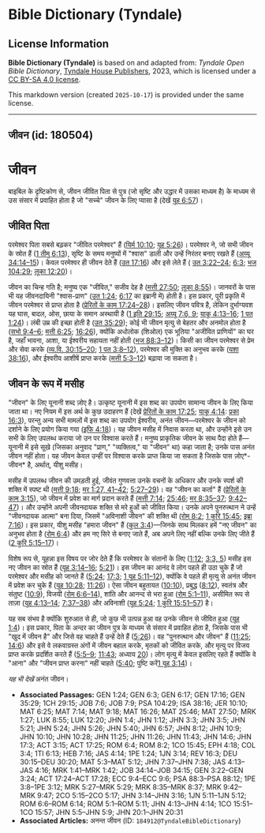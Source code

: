 # Bible Dictionary (Tyndale)

## License Information

**Bible Dictionary (Tyndale)** is based on and adapted from: _Tyndale Open Bible Dictionary_, [Tyndale House Publishers](https://tyndaleopenresources.com/), 2023, which is licensed under a [CC BY-SA 4.0 license](https://creativecommons.org/licenses/by-sa/4.0/legalcode.en).

This markdown version (created `2025-10-17`) is provided under the same license.



--------------------------------

## जीवन (id: 180504)

जीवन
====

बाइबिल के दृष्टिकोण से, जीवन जीवित पिता से पुत्र (जो सृष्टि और उद्धार में उसका माध्यम है) के माध्यम से उस संसार में प्रवाहित होता है जो "सच्चे" जीवन के लिए प्यासा है (देखें [यूह 6:57](https://ref.ly/John6:57))।

जीवित पिता
----------

परमेश्वर पिता सबसे बढ़कर "जीवित परमेश्वर" हैं ([यिर्म 10:10](https://ref.ly/Jer10:10); [यूह 5:26](https://ref.ly/John5:26))। परमेश्वर ने, जो सभी जीवन के स्रोत हैं ([1 तीमु 6:13](https://ref.ly/1Tim6:13)), सृष्टि के समय मनुष्यों में "श्वास" डाली और उन्हें निरंतर बनाए रखते हैं ([अय्यू 34:14–15](https://ref.ly/Job34:14-Job34:15))। केवल परमेश्वर ही जीवन देते हैं ([उत 17:16](https://ref.ly/Gen17:16)) और इसे लेते हैं ( [उत 3:22–24](https://ref.ly/Gen3:22-Gen3:24); [6:3](https://ref.ly/Gen6:3); [भज 104:29](https://ref.ly/Ps104:29); [लूका 12:20](https://ref.ly/Luke12:20))।

जीवन का चिन्ह गति है; मनुष्य एक "जीवित," सजीव देह है ([मत्ती 27:50](https://ref.ly/Matt27:50); [लूका 8:55](https://ref.ly/Luke8:55))। जानवरों के पास भी यह जीवनदायिनी "श्वास\-प्राण" ([उत 1:24](https://ref.ly/Gen1:24); [6:17](https://ref.ly/Gen6:17) का इब्रानी में) होती है। इस प्रकार, पूरी प्रकृति में जीवन परमेश्वर से प्राप्त होता है ([प्रेरितों के काम 17:24–28](https://ref.ly/Acts17:24-Acts17:28))। इसलिए जीवन पवित्र है, लेकिन दुर्भाग्यवश यह घास, बादल, ओस, छाया के समान अस्थायी है ([1 इति 29:15](https://ref.ly/1Chr29:15); [अय्यू 7:6, 9](https://ref.ly/Job7:6); [याकू 4:13–16](https://ref.ly/Jas4:13-Jas4:16); [1 पत 1:24](https://ref.ly/1Pet1:24))। लंबी उम्र की इच्छा होती है ([उत 35:29](https://ref.ly/Gen35:29)); कोई भी जीवन मृत्यु से बेहतर और अनमोल होता है ([सभो 9:4–6](https://ref.ly/Eccl9:4-Eccl9:6); [मत्ती 6:25](https://ref.ly/Matt6:25); [16:26](https://ref.ly/Matt16:26)), क्योंकि अधोलोक (शिओल) एक भूतिया "अजीवित प्राणियों" का घर है, जहाँ भावना, आशा, या ईश्वरीय सहायता नहीं होती ([भज 88:3–12](https://ref.ly/Ps88:3-Ps88:12))। किसी का जीवन परमेश्वर से प्रेम और सेवा करके ([व्य.वि. 30:15–20](https://ref.ly/Deut30:15-Deut30:20); [1 पत 3:8–12](https://ref.ly/1Pet3:8-1Pet3:12)), परमेश्वर की मुक्ति का अनुभव करके ([यशा 38:16](https://ref.ly/Isa38:16)), और ईश्वरीय आशीषें प्राप्त करके ([मत्ती 5:3–12](https://ref.ly/Matt5:3-Matt5:12)) बढ़ाया जा सकता है।

जीवन के रूप में मसीह
--------------------

"जीवन" के लिए यूनानी शब्द ज़ोए है। उत्कृष्ट यूनानी में इस शब्द का उपयोग सामान्य जीवन के लिए किया जाता था। नए नियम में इस अर्थ के कुछ उदाहरण हैं (देखें [प्रेरितों के काम 17:25](https://ref.ly/Acts17:25); [याकू 4:14](https://ref.ly/Jas4:14): [प्रका 16:3](https://ref.ly/Rev16:3)), परन्तु अन्य सभी मामलों में इस शब्द का उपयोग ईश्वरीय, अनंत जीवन—परमेश्वर के जीवन को दर्शाने के लिए प्रयोग किया गया ([इफि 4:18](https://ref.ly/Eph4:18))। यह जीवन मसीह में निवास करता था, और उन्होंने इसे उन सभी के लिए उपलब्ध कराया जो उन पर विश्वास करते हैं। मनुष्य प्राकृतिक जीवन के साथ पैदा होते हैं—यूनानी में इसे सूखे (जिसका अनुवाद "प्राण," "व्यक्तित्व," या "जीवन" था) कहा जाता है; उनके पास अनंत जीवन नहीं होता। यह जीवन केवल उन्हीं पर विश्वास करके प्राप्त किया जा सकता है जिसके पास ज़ोए*\-जीवन* है, अर्थात्, यीशु मसीह।

मसीह में उपलब्ध जीवन की उमड़ती हुई, जीवंत गुणवत्ता उनके वचनों के अधिकार और उनके स्पर्श की शक्ति में स्पष्ट थी ([मत्ती 9:18](https://ref.ly/Matt9:18); [मर 1:27, 41–42](https://ref.ly/Mark1:27); [5:27–29](https://ref.ly/Mark5:27-Mark5:29))। वह "जीवन का कर्ता" हैं ([प्रेरितों के काम 3:15](https://ref.ly/Acts3:15)), जो जीवन में प्रवेश का मार्ग प्रदान करते हैं ([मत्ती 7:14](https://ref.ly/Matt7:14); [25:46](https://ref.ly/Matt25:46); [मर 8:35–37](https://ref.ly/Mark8:35-Mark8:37); [9:42–47](https://ref.ly/Mark9:42-Mark9:47))। और उन्होंने अपनी जीवनदायक शक्ति से मरे हुओं को जीवित किया। उनके अपने पुनरुत्थान ने उन्हें "जीवनदायक आत्मा" बना दिया, जिसमें "अविनाशी जीवन" की शक्ति थी ([रोम 8:2](https://ref.ly/Rom8:2); [1 कुरि 15:45](https://ref.ly/1Cor15:45); [इब्रा 7:16](https://ref.ly/Heb7:16))। इस प्रकार, यीशु मसीह "हमारा जीवन" हैं ([कुल 3:4](https://ref.ly/Col3:4))—जिनके साथ मिलकर हमें "नए जीवन" का अनुभव होता है ([रोम 6:4](https://ref.ly/Rom6:4)) और हम नए सिरे से बनाए जाते हैं, अब अपने लिए नहीं बल्कि उनके लिए जीते हैं ([2 कुरि 5:15–17](https://ref.ly/2Cor5:15-2Cor5:17))। 

विशेष रूप से, यूहन्ना इस विषय पर जोर देते हैं कि परमेश्वर के संतानों के लिए ([1:12](https://ref.ly/John1:12); [3:3, 5](https://ref.ly/John3:3)) मसीह इस नए जीवन का स्रोत हैं ([यूह 3:14–16](https://ref.ly/John3:14-John3:16); [5:21](https://ref.ly/John5:21))। इस जीवन का आनंद वे लोग पहले ही उठा चुके हैं जो परमेश्वर और मसीह को जानते हैं ([5:24](https://ref.ly/John5:24); [17:3](https://ref.ly/John17:3); [1 यूह 5:11–12](https://ref.ly/1John5:11-1John5:12)), क्योंकि वे पहले ही मृत्यु से अनंत जीवन में प्रवेश कर चुके हैं ([यूह 10:28](https://ref.ly/John10:28); [11:26](https://ref.ly/John11:26))। ऐसा जीवन बहुतायत ([10:10](https://ref.ly/John10:10)), प्रबुद्ध ([8:12](https://ref.ly/John8:12)), स्वतंत्र और संतुष्ट ([10:9](https://ref.ly/John10:9)), विजयी ([रोम 6:6–14](https://ref.ly/Rom6:6-Rom6:14)), शांति और आनन्द से भरा हुआ ([रोम 5:1–11](https://ref.ly/Rom5:1-Rom5:11)), असीमित रूप से ताज़ा ([यूह 4:13–14](https://ref.ly/John4:13-John4:14); [7:37–38](https://ref.ly/John7:37-John7:38)) और अविनाशी ([यूह 5:24](https://ref.ly/John5:24); [1 कुरि 15:51–57](https://ref.ly/1Cor15:51-1Cor15:57)) है।

यह सब संभव है क्योंकि शुरुआत से ही, जो कुछ भी उत्पन्न हुआ वह उनके जीवन से जीवित हुआ ([यूह 1:4](https://ref.ly/John1:4))। इस प्रकार, पिता के अन्दर का जीवन पुत्र के माध्यम से संसार में प्रवाहित होता है, जिसके पास भी "खुद में जीवन है" और जिसे वह चाहते हैं उन्हें देते हैं ([5:26](https://ref.ly/John5:26))। वह "पुनरुत्थान और जीवन" हैं ([11:25](https://ref.ly/John11:25); [14:6](https://ref.ly/John14:6)) और इसे वे लकवाग्रस्त अंगों में जीवन बहाल करके, मृतकों को जीवित करके, और मृत्यु पर विजय प्राप्त करके प्रदर्शित करते हैं ([5:5–9](https://ref.ly/John5:5-John5:9); [11:43](https://ref.ly/John11:43); अध्याय [20](https://ref.ly/John20:1-John20:31))। लोग मृत्यु में केवल इसलिए रहते हैं क्योंकि वे "आना" और "जीवन प्राप्त करना" नहीं चाहते ([5:40](https://ref.ly/John5:40); पुष्टि करें[1 यूह 3:14](https://ref.ly/1John3:14))। 

*यह भी देखें* अनंत जीवन।

* **Associated Passages:** GEN 1:24; GEN 6:3; GEN 6:17; GEN 17:16; GEN 35:29; 1CH 29:15; JOB 7:6; JOB 7:9; PSA 104:29; ISA 38:16; JER 10:10; MAT 6:25; MAT 7:14; MAT 9:18; MAT 16:26; MAT 25:46; MAT 27:50; MRK 1:27; LUK 8:55; LUK 12:20; JHN 1:4; JHN 1:12; JHN 3:3; JHN 3:5; JHN 5:21; JHN 5:24; JHN 5:26; JHN 5:40; JHN 6:57; JHN 8:12; JHN 10:9; JHN 10:10; JHN 10:28; JHN 11:25; JHN 11:26; JHN 11:43; JHN 14:6; JHN 17:3; ACT 3:15; ACT 17:25; ROM 6:4; ROM 8:2; 1CO 15:45; EPH 4:18; COL 3:4; 1TI 6:13; HEB 7:16; JAS 4:14; 1PE 1:24; 1JN 3:14; REV 16:3; DEU 30:15–DEU 30:20; MAT 5:3–MAT 5:12; JHN 7:37–JHN 7:38; JAS 4:13–JAS 4:16; MRK 1:41–MRK 1:42; JOB 34:14–JOB 34:15; GEN 3:22–GEN 3:24; ACT 17:24–ACT 17:28; ECC 9:4–ECC 9:6; PSA 88:3–PSA 88:12; 1PE 3:8–1PE 3:12; MRK 5:27–MRK 5:29; MRK 8:35–MRK 8:37; MRK 9:42–MRK 9:47; 2CO 5:15–2CO 5:17; JHN 3:14–JHN 3:16; 1JN 5:11–1JN 5:12; ROM 6:6–ROM 6:14; ROM 5:1–ROM 5:11; JHN 4:13–JHN 4:14; 1CO 15:51–1CO 15:57; JHN 5:5–JHN 5:9; JHN 20:1–JHN 20:31
* **Associated Articles:** अनन्त जीवन (ID: `184912@TyndaleBibleDictionary`)

